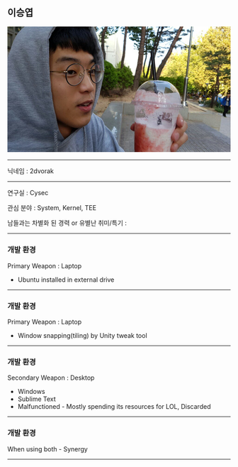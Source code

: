 ## 이승엽

![Logo](images/dat_face.jpg)


---

닉네임 : 2dvorak

---

연구실 : Cysec

관심 분야 : System, Kernel, TEE

남들과는 차별화 된 경력 or 유별난 취미/특기 : 


---

### 개발 환경

Primary Weapon : Laptop
 - Ubuntu installed in external drive

---
### 개발 환경

Primary Weapon : Laptop
 - Window snapping(tiling) by Unity tweak tool

---
### 개발 환경

Secondary Weapon : Desktop
 - Windows
 - Sublime Text
 - Malfunctioned - Mostly spending its resources for LOL, Discarded

---
### 개발 환경

When using both - Synergy

---
